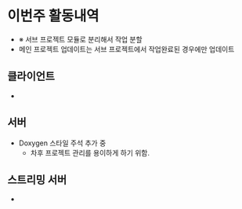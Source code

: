 # 이번주 활동내역
  - ※ 서브 프로젝트 모듈로 분리해서 작업 분할
  - 메인 프로젝트 업데이트는 서브 프로젝트에서 작업완료된 경우에만 업데이트

## 클라이언트
  - 

## 서버
  - Doxygen 스타일 주석 추가 중
    - 차후 프로젝트 관리를 용이하게 하기 위함.

## 스트리밍 서버
  - 